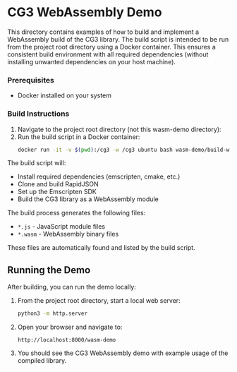 # CG3 WebAssembly Demo

This directory contains examples of how to build and implement a WebAssembly build of the CG3 library. The build script is intended to be run from the project root directory using a Docker container. This ensures a consistent build environment with all required dependencies (without installing unwanted dependencies on your host machine).

### Prerequisites

- Docker installed on your system

### Build Instructions

1. Navigate to the project root directory (not this wasm-demo directory):
2. Run the build script in a Docker container:
   ```bash
   docker run -it -v $(pwd):/cg3 -w /cg3 ubuntu bash wasm-demo/build-wasm.sh
   ```

The build script will:
- Install required dependencies (emscripten, cmake, etc.)
- Clone and build RapidJSON
- Set up the Emscripten SDK
- Build the CG3 library as a WebAssembly module

The build process generates the following files:
- `*.js` - JavaScript module files
- `*.wasm` - WebAssembly binary files

These files are automatically found and listed by the build script.

## Running the Demo

After building, you can run the demo locally:

1. From the project root directory, start a local web server:
   ```bash
   python3 -m http.server
   ```

2. Open your browser and navigate to:
   ```
   http://localhost:8000/wasm-demo
   ```

3. You should see the CG3 WebAssembly demo with example usage of the compiled library.
